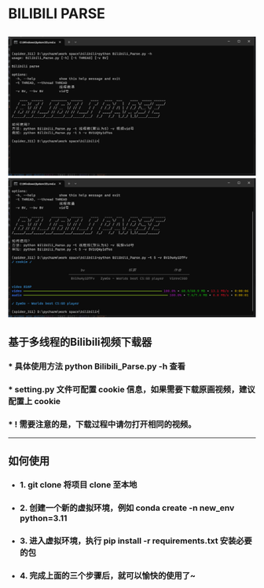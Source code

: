# BILIBILI PARSE
![1.png](1.png)
![2.png](2.png)
---
## 基于多线程的Bilibili视频下载器
### * 具体使用方法 python Bilibili_Parse.py -h 查看
### * setting.py 文件可配置 cookie 信息，如果需要下载原画视频，建议配置上 cookie
### * ! 需要注意的是，下载过程中请勿打开相同的视频。
---
## 如何使用
+ ### 1. git clone 将项目 clone 至本地
+ ### 2. 创建一个新的虚拟环境，例如 conda create -n new_env python=3.11
+ ### 3. 进入虚拟环境，执行 pip install -r requirements.txt 安装必要的包
+ ### 4. 完成上面的三个步骤后，就可以愉快的使用了~